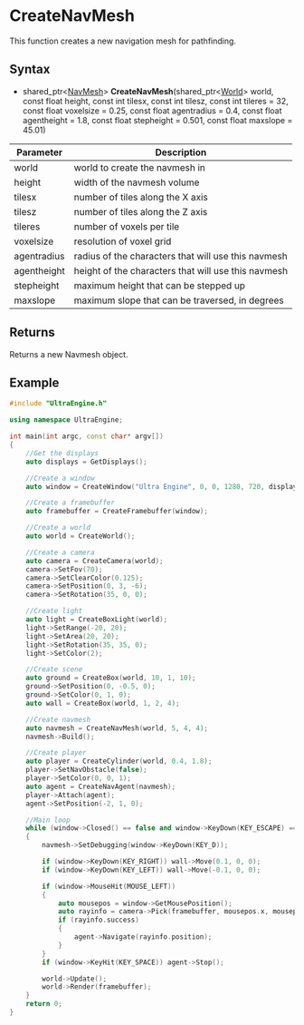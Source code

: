 # CreateNavMesh

This function creates a new navigation mesh for pathfinding.

## Syntax

- shared_ptr<[NavMesh](NavMesh.md)\> **CreateNavMesh**(shared_ptr<[World](World.md)\> world, const float height, const int tilesx, const int tilesz, const int tileres = 32, const float voxelsize = 0.25, const float agentradius = 0.4, const float agentheight = 1.8, const float stepheight = 0.501, const float maxslope = 45.01)

| Parameter | Description |
| --- | --- |
| world | world to create the navmesh in |
| height | width of the navmesh volume |
| tilesx | number of tiles along the X axis |
| tilesz | number of tiles along the Z axis |
| tileres | number of voxels per tile |
| voxelsize | resolution of voxel grid |
| agentradius | radius of the characters that will use this navmesh |
| agentheight | height of the characters that will use this navmesh |
| stepheight | maximum height that can be stepped up |
| maxslope | maximum slope that can be traversed, in degrees |

## Returns

Returns a new Navmesh object.

## Example

```c++
#include "UltraEngine.h"

using namespace UltraEngine;

int main(int argc, const char* argv[])
{
    //Get the displays
    auto displays = GetDisplays();

    //Create a window
    auto window = CreateWindow("Ultra Engine", 0, 0, 1280, 720, displays[0], WINDOW_CENTER | WINDOW_TITLEBAR);

    //Create a framebuffer
    auto framebuffer = CreateFramebuffer(window);

    //Create a world
    auto world = CreateWorld();

    //Create a camera    
    auto camera = CreateCamera(world);
    camera->SetFov(70);
    camera->SetClearColor(0.125);
    camera->SetPosition(0, 3, -6);
    camera->SetRotation(35, 0, 0);

    //Create light
    auto light = CreateBoxLight(world);
    light->SetRange(-20, 20);
    light->SetArea(20, 20);
    light->SetRotation(35, 35, 0);
    light->SetColor(2);

    //Create scene
    auto ground = CreateBox(world, 10, 1, 10);
    ground->SetPosition(0, -0.5, 0);
    ground->SetColor(0, 1, 0);
    auto wall = CreateBox(world, 1, 2, 4);

    //Create navmesh
    auto navmesh = CreateNavMesh(world, 5, 4, 4);
    navmesh->Build();

    //Create player
    auto player = CreateCylinder(world, 0.4, 1.8);
    player->SetNavObstacle(false);
    player->SetColor(0, 0, 1);
    auto agent = CreateNavAgent(navmesh);
    player->Attach(agent);
    agent->SetPosition(-2, 1, 0);

    //Main loop
    while (window->Closed() == false and window->KeyDown(KEY_ESCAPE) == false)
    {
        navmesh->SetDebugging(window->KeyDown(KEY_D));

        if (window->KeyDown(KEY_RIGHT)) wall->Move(0.1, 0, 0);
        if (window->KeyDown(KEY_LEFT)) wall->Move(-0.1, 0, 0);

        if (window->MouseHit(MOUSE_LEFT))
        {
            auto mousepos = window->GetMousePosition();
            auto rayinfo = camera->Pick(framebuffer, mousepos.x, mousepos.y);
            if (rayinfo.success)
            {
                agent->Navigate(rayinfo.position);
            }
        }
        if (window->KeyHit(KEY_SPACE)) agent->Stop();

        world->Update();
        world->Render(framebuffer);
    }
    return 0;
}
```
